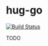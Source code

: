 # hug-go

[![Build Status](https://travis-ci.org/hugbotme/hug-go.svg?branch=master)](https://travis-ci.org/hugbotme/hug-go)

TODO